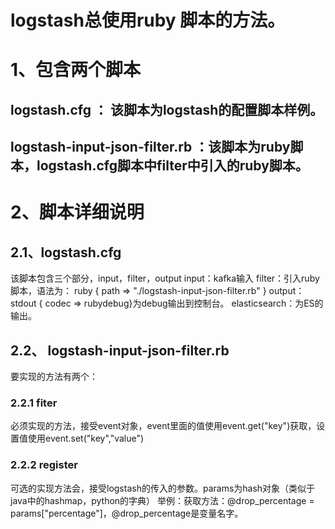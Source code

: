 # logstash总使用ruby 脚本的方法。
# 1、包含两个脚本
## logstash.cfg ： 该脚本为logstash的配置脚本样例。
## logstash-input-json-filter.rb ：该脚本为ruby脚本，logstash.cfg脚本中filter中引入的ruby脚本。
# 2、脚本详细说明
## 2.1、logstash.cfg
该脚本包含三个部分，input，filter，output
input：kafka输入
filter：引入ruby脚本，语法为：
       ruby {
              path => "./logstash-input-json-filter.rb"
       }
output：stdout { codec => rubydebug}为debug输出到控制台。
        elasticsearch：为ES的输出。
 
## 2.2、 logstash-input-json-filter.rb
要实现的方法有两个：
### 2.2.1 fiter
必须实现的方法，接受event对象，event里面的值使用event.get("key")获取，设置值使用event.set("key","value")
### 2.2.2 register
可选的实现方法会，接受logstash的传入的参数。params为hash对象（类似于java中的hashmap，python的字典）
举例：获取方法：@drop_percentage = params["percentage"]，@drop_percentage是变量名字。
